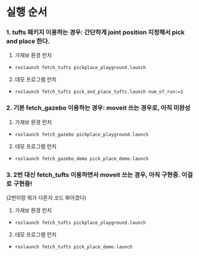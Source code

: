 실행 순서
======================

### 1. tufts 패키지 이용하는 경우: 간단하게 joint position 지정해서 pick and place 한다.

1. 가재보 환경 런치
* `roslaunch fetch_tufts pickplace_playground.launch`

2. 데모 프로그램 런치
* `roslaunch fetch_tufts pick_and_place_tufts.launch num_of_run:=1`



### 2. 기본 fetch_gazebo 이용하는 경우: moveit 쓰는 경우로, 아직 미완성

1. 가재보 환경 런치
* `roslaunch fetch_gazebo pickplace_playground.launch`

2. 데모 프로그램 런치
* `roslaunch fetch_gazebo_demo pick_place_demo.launch`


### 3. 2번 대신 fetch_tufts 이용하면서 moveit 쓰는 경우, 아직 구현중. 이걸로 구현중!
(2번이랑 뭐가 다른지 코드 봐야겠다)
1. 가재보 환경 런치
* `roslaunch fetch_tufts pickplace_playground.launch`

2. 데모 프로그램 런치
* `roslaunch fetch_tufts pick_place_demo.launch`
